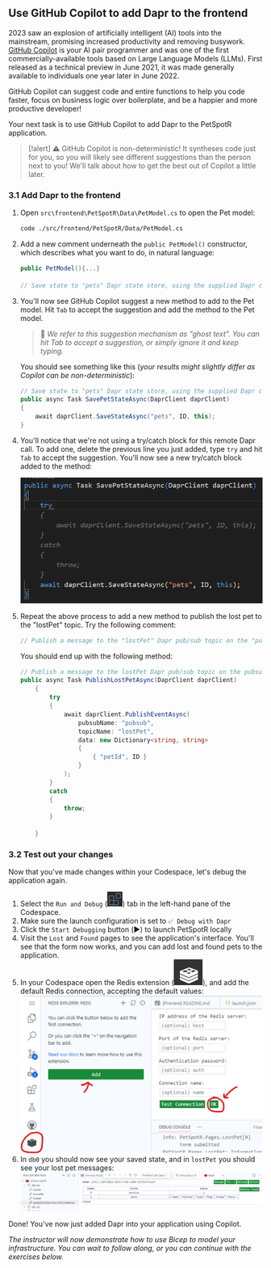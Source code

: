 ## Use GitHub Copilot to add Dapr to the frontend

2023 saw an explosion of artificially intelligent (AI) tools into the mainstream, promising increased productivity and removing busywork. [GitHub Copilot](https://github.com/features/copilot) is your AI pair programmer and was one of the first commercially-available tools based on Large Language Models (LLMs). First released as a technical preview in June 2021, it was made generally available to individuals one year later in June 2022.

GitHub Copilot can suggest code and entire functions to help you code faster, focus on business logic over boilerplate, and be a happier and more productive developer!

Your next task is to use GitHub Copilot to add Dapr to the PetSpotR application.

>[!alert] ⚠️ GitHub Copilot is non-deterministic! It syntheses code just for you, so you will likely see different suggestions than the person next to you! We'll talk about how to get the best out of Copilot a little later.

### 3.1 Add Dapr to the frontend

1. Open `src\frontend\PetSpotR\Data\PetModel.cs` to open the Pet model:
    
    ```bash
    code ./src/frontend/PetSpotR/Data/PetModel.cs
    ```
2. Add a new comment underneath the `public PetModel()` constructor, which describes what you want to do, in natural language:
    
    ```csharp
    public PetModel(){...}

    // Save state to "pets" Dapr state store, using the supplied Dapr client
    ```
3. You'll now see GitHub Copilot suggest a new method to add to the Pet model. Hit `Tab` to accept the suggestion and add the method to the Pet model.

    > 🤔 _We refer to this suggestion mechanism as "ghost text". You can hit Tab to accept a suggestion, or simply ignore it and keep typing._

    You should see something like this (_your results might slightly differ as Copilot can be non-deterministic_):

    ```csharp
    // Save state to "pets" Dapr state store, using the supplied Dapr client
    public async Task SavePetStateAsync(DaprClient daprClient)
    {
        await daprClient.SaveStateAsync("pets", ID, this);
    }
    ```
4. You'll notice that we're not using a try/catch block for this remote Dapr call. To add one, delete the previous line you just added, type `try` and hit `Tab` to accept the suggestion. You'll now see a new try/catch block added to the method:

    ![TryCatch](./images/15-try.png)

5. Repeat the above process to add a new method to publish the lost pet to the "lostPet" topic. Try the following comment:

    ```csharp
    // Publish a message to the "lostPet" Dapr pub/sub topic on the "pubsub" broker
    ```

    You should end up with the following method:

    ```csharp
    // Publish a message to the lostPet Dapr pub/sub topic on the pubsub broker
    public async Task PublishLostPetAsync(DaprClient daprClient)
        {
            try
            {
                await daprClient.PublishEventAsync(
                    pubsubName: "pubsub",
                    topicName: "lostPet",
                    data: new Dictionary<string, string>
                    {
                        { "petId", ID }
                    }
                );
            }
            catch
            {
                throw;
            }
 
        }
    ```

### 3.2 Test out your changes

Now that you've made changes within your Codespace, let's debug the application again.

1. Select the `Run and Debug` (![](images/extensions.png)) tab in the left-hand pane of the Codespace.
2. Make sure the launch configuration is set to `✅ Debug with Dapr`
3. Click the `Start Debugging` button (▶️) to launch PetSpotR locally
4. Visit the `Lost` and `Found` pages to see the application's interface. You'll see that the form now works, and you can add lost and found pets to the application.
5. In your Codespace open the Redis extension (![](./images/redis.png)), and add the default Redis connection, accepting the default values:
   ![Redis connection](./images/16-redis.png)
6. In `db0` you should now see your saved state, and in `lostPet` you should see your lost pet messages:
   ![Redis data](./images/17-RedisData.png)

Done! You've now just added Dapr into your application using Copilot.

_The instructor will now demonstrate how to use Bicep to model your infrastructure. You can wait to follow along, or you can continue with the exercises below._
